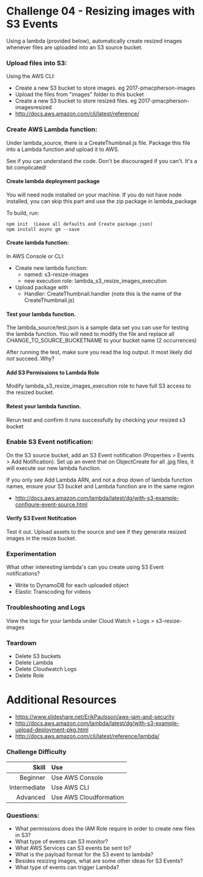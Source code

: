 Challenge 04 - Resizing images with S3 Events
==================

Using a lambda (provided below), automatically create resized images whenever files are uploaded into an S3 source bucket.

### Upload files into S3:
Using the AWS CLI:

* Create a new S3 bucket to store images. eg 2017-pmacpherson-images
* Upload the files from "images" folder to this bucket
* Create a new S3 bucket to store resized files. eg 2017-pmacpherson-imagesresized
* http://docs.aws.amazon.com/cli/latest/reference/


### Create AWS Lambda function:

Under lambda_source, there is a CreateThumbnail.js file.  Package this file into a Lambda function and upload it to AWS.  

See if you can understand the code.  Don't be discouraged if you can't.  It's a bit complicated!

#### Create lambda deployment package

You will need node installed on your machine.  If you do not have node installed, you can skip this part and use the zip package in lambda_package

To build, run:
```
npm init  (Leave all defaults and Create package.json)
npm install async gm --save
```


#### Create lambda function:
In AWS Console or CLI:

* Create new lambda function:
	* named: s3-resize-images 
	* new execution role: lambda_s3_resize_images_execution
* Upload package with 
	* Handler: CreateThumbnail.handler (note this is the name of the CreateThumbnail.js)


#### Test your lambda function.  
The lambda_source/test.json is a sample data set you can use for testing the lambda function.  You will need to modify the file and replace all CHANGE_TO_SOURCE_BUCKETNAME to your bucket name (2 occurrences)

After running the test, make sure you read the log output.  It most likely did _not_ succeed.  Why?

#### Add S3 Permissions to Lambda Role
Modify lambda_s3_resize_images_execution role to have full S3 access to the resized bucket.

#### Retest your lambda function.  
Rerun test and confirm it runs successfully by checking your resized s3 bucket



### Enable S3 Event notification:
On the S3 source bucket, add an S3 Event notification (Properties > Events > Add Notification).  Set up an event that on ObjectCreate for all .jpg files, it will execute our new lambda function.

If you only see Add Lambda ARN, and not a drop down of lambda function names, ensure your S3 bucket and Lambda function are in the same region

* http://docs.aws.amazon.com/lambda/latest/dg/with-s3-example-configure-event-source.html

#### Verify S3 Event Notifcation
Test it out.  Upload assets to the source and see if they generate resized images in the resize bucket.

### Experimentation
What other interesting lambda's can you create using S3 Event notifications?
- Write to DynamoDB for each uploaded object
- Elastic Transcoding for videos

### Troubleshooting and Logs
View the logs for your lambda under Cloud Watch > Logs > s3-resize-images



### Teardown
* Delete S3 buckets
* Delete Lambda
* Delete Cloudwatch Logs
* Delete Role

# Additional Resources
* https://www.slideshare.net/ErikPaulsson/aws-iam-and-security
* http://docs.aws.amazon.com/lambda/latest/dg/with-s3-example-upload-deployment-pkg.html
* http://docs.aws.amazon.com/cli/latest/reference/lambda/


### Challenge Difficulty 
Skill | Use
---:|:---
Beginner | Use AWS Console
Intermediate | Use AWS CLI
Advanced | Use AWS Cloudformation

### Questions:

* What permissions does the IAM Role require in order to create new files in S3?
* What type of events can S3 monitor?
* What AWS Services can S3 events be sent to?
* What is the payload format for the S3 event to lambda?
* Besides resizing images, what are some other ideas for S3 Events?
* What type of events can trigger Lambda?



